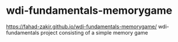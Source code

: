# wdi-fundamentals-memorygame
 https://fahad-zakir.github.io/wdi-fundamentals-memorygame/
wdi-fundamentals project consisting of a simple memory game

